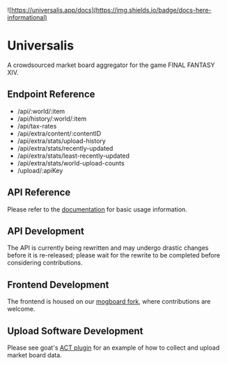 ![https://universalis.app/docs](https://img.shields.io/badge/docs-here-informational)

# Universalis
A crowdsourced market board aggregator for the game FINAL FANTASY XIV.

## Endpoint Reference
*   /api/:world/:item
*   /api/history/:world/:item
*   /api/tax-rates
*   /api/extra/content/:contentID
*   /api/extra/stats/upload-history
*   /api/extra/stats/recently-updated
*   /api/extra/stats/least-recently-updated
*   /api/extra/stats/world-upload-counts
*   /upload/:apiKey

## API Reference
Please refer to the [documentation](https://universalis.app/docs) for basic usage information.

## API Development
The API is currently being rewritten and may undergo drastic changes before it is re-released; please wait for the rewrite to be completed before considering contributions.

## Frontend Development
The frontend is housed on our [mogboard fork](https://github.com/Universalis-FFXIV/mogboard), where contributions are welcome.

## Upload Software Development
Please see goat's [ACT plugin](https://github.com/goaaats/universalis_act_plugin) for an example of how to collect and upload market board data.
